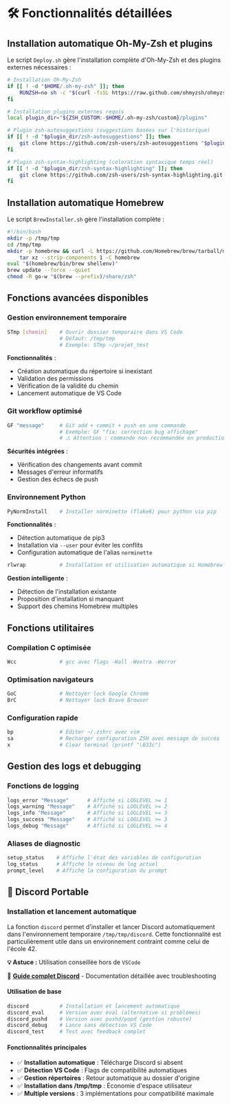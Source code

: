 # 🛠️ Fonctionnalités détaillées

## Installation automatique Oh-My-Zsh et plugins

Le script `Deploy.sh` gère l'installation complète d'Oh-My-Zsh et des plugins externes nécessaires :

```bash
# Installation Oh-My-Zsh
if [[ ! -d "$HOME/.oh-my-zsh" ]]; then
    RUNZSH=no sh -c "$(curl -fsSL https://raw.github.com/ohmyzsh/ohmyzsh/master/tools/install.sh)"
fi

# Installation plugins externes requis
local plugin_dir="${ZSH_CUSTOM:-$HOME/.oh-my-zsh/custom}/plugins"

# Plugin zsh-autosuggestions (suggestions basées sur l'historique)
if [[ ! -d "$plugin_dir/zsh-autosuggestions" ]]; then
    git clone https://github.com/zsh-users/zsh-autosuggestions "$plugin_dir/zsh-autosuggestions"
fi

# Plugin zsh-syntax-highlighting (coloration syntaxique temps réel)
if [[ ! -d "$plugin_dir/zsh-syntax-highlighting" ]]; then
    git clone https://github.com/zsh-users/zsh-syntax-highlighting.git "$plugin_dir/zsh-syntax-highlighting"
fi
```

## Installation automatique Homebrew

Le script `BrewInstaller.sh` gère l'installation complète :

```bash
#!/bin/bash
mkdir -p /tmp/tmp
cd /tmp/tmp
mkdir -p homebrew && curl -L https://github.com/Homebrew/brew/tarball/master | \
    tar xz --strip-components 1 -C homebrew
eval "$(homebrew/bin/brew shellenv)"
brew update --force --quiet
chmod -R go-w "$(brew --prefix)/share/zsh"
```

## Fonctions avancées disponibles

### Gestion environnement temporaire

```bash
STmp [chemin]    # Ouvrir dossier temporaire dans VS Code
                 # Défaut: /tmp/tmp
                 # Exemple: STmp ~/projet_test
```

**Fonctionnalités** :

- Création automatique du répertoire si inexistant
- Validation des permissions
- Vérification de la validité du chemin
- Lancement automatique de VS Code

### Git workflow optimisé

```bash
GF "message"     # Git add + commit + push en une commande
                 # Exemple: GF "fix: correction bug affichage"
                 # ⚠️ Attention : commande non recommandée en production
```

**Sécurités intégrées** :

- Vérification des changements avant commit
- Messages d'erreur informatifs
- Gestion des échecs de push

### Environnement Python

```bash
PyNormInstall    # Installer norminette (flake8) pour python via pip
```

**Fonctionnalités** :

- Détection automatique de pip3
- Installation via `--user` pour éviter les conflits
- Configuration automatique de l'alias `norminette`

```bash
rlwrap           # Installation et utilisation automatique si Homebrew disponible
```

**Gestion intelligente** :

- Détection de l'installation existante
- Proposition d'installation si manquant
- Support des chemins Homebrew multiples

## Fonctions utilitaires

### Compilation C optimisée

```bash
Wcc              # gcc avec flags -Wall -Wextra -Werror
```

### Optimisation navigateurs

```bash
GoC              # Nettoyer lock Google Chrome
BrC              # Nettoyer lock Brave Browser
```

### Configuration rapide

```bash
bp               # Éditer ~/.zshrc avec vim
sa               # Recharger configuration ZSH avec message de succès
x                # Clear terminal (printf "\033c")
```

## Gestion des logs et debugging

### Fonctions de logging

```bash
logs_error "Message"      # Affiché si LOGLEVEL >= 1
logs_warning "Message"    # Affiché si LOGLEVEL >= 2
logs_info "Message"       # Affiché si LOGLEVEL >= 3
logs_success "Message"    # Affiché si LOGLEVEL >= 3
logs_debug "Message"      # Affiché si LOGLEVEL >= 4
```

### Aliases de diagnostic

```bash
setup_status    # Affiche l'état des variables de configuration
log_status      # Affiche le niveau de log actuel
prompt_level    # Affiche la configuration du prompt
```

## 💬 Discord Portable

### Installation et lancement automatique

La fonction `discord` permet d'installer et lancer Discord automatiquement dans l'environnement temporaire `/tmp/tmp/discord`. Cette fonctionnalité est particulièrement utile dans un environnement contraint comme celui de l'école 42.

**💡 Astuce :** Utilisation conseillée hors de `VSCode`

📖 **[Guide complet Discord](DISCORD.md)** - Documentation détaillée avec troubleshooting

#### Utilisation de base

```bash
discord          # Installation et lancement automatique
discord_eval     # Version avec eval (alternative si problèmes)
discord_pushd    # Version avec pushd/popd (gestion robuste)
discord_debug    # Lance sans détection VS Code
discord_test     # Test avec feedback complet
```

#### Fonctionnalités principales

- ✅ **Installation automatique** : Télécharge Discord si absent
- ✅ **Détection VS Code** : Flags de compatibilité automatiques
- ✅ **Gestion répertoires** : Retour automatique au dossier d'origine
- ✅ **Installation dans /tmp/tmp** : Économie d'espace utilisateur
- ✅ **Multiple versions** : 3 implémentations pour compatibilité maximale
